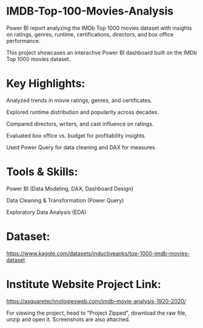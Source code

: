 # IMDB-Top-100-Movies-Analysis
Power BI report analyzing the IMDb Top 1000 movies dataset with insights on ratings, genres, runtime, certifications, directors, and box office performance.

This project showcases an interactive Power BI dashboard built on the IMDb Top 1000 movies dataset.

# Key Highlights:

  Analyzed trends in movie ratings, genres, and certificates.
  
  Explored runtime distribution and popularity across decades.
  
  Compared directors, writers, and cast influence on ratings.
  
  Evaluated box office vs. budget for profitability insights.
  
  Used Power Query for data cleaning and DAX for measures.

# Tools & Skills:

  Power BI (Data Modeling, DAX, Dashboard Design)
  
  Data Cleaning & Transformation (Power Query)
  
  Exploratory Data Analysis (EDA)


# Dataset:
  https://www.kaggle.com/datasets/inductiveanks/top-1000-imdb-movies-dataset

# Institute Website Project Link: 
  https://asquaretechnologiesweb.com/imdb-movie-analysis-1920-2020/

For viewing the project, head to "Project Zipped", download the raw file, unzip and open it. Screenshots are also attached.
